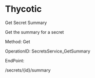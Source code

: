 #     Thycotic


Get Secret Summary

Get the summary for a secret

Method: Get

OperationID: SecretsService_GetSummary

EndPoint:

/secrets/{id}/summary
